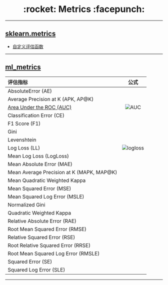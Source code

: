 <h1 align = "center">:rocket: Metrics :facepunch:</h1>

---
## [sklearn.metrics][11]

- [自定义评估函数][12]
---
## [ml_metrics][0]

|**评估指标**|**公式**|
|:--|:--:|
|AbsoluteError (AE)|
|Average Precision at K (APK, AP@K)|
|[Area Under the ROC (AUC)][2] | ![AUC][1]
|Classification Error (CE)| 
|F1 Score (F1)|
|Gini|
|Levenshtein|
|Log Loss (LL)| ![logloss][3]
|Mean Log Loss (LogLoss)|
|Mean Absolute Error (MAE)|
|Mean Average Precision at K (MAPK, MAP@K)|
|Mean Quadratic Weighted Kappa|
|Mean Squared Error (MSE)|
|Mean Squared Log Error (MSLE)|
|Normalized Gini|
|Quadratic Weighted Kappa|
|Relative Absolute Error (RAE)|
|Root Mean Squared Error (RMSE)|
|Relative Squared Error (RSE)|
|Root Relative Squared Error (RRSE)|
|Root Mean Squared Log Error (RMSLE)|
|Squared Error (SE)|
|Squared Log Error (SLE)|

---

 [0]: https://github.com/benhamner/Metrics/tree/master/Python
 [1]: http://img.blog.csdn.net/20150924153157802
 [2]: http://third.datacastle.cn/pkbigdata/master.other.img/7372d308-8d38-4e45-8ab7-ffab7763096a.png
 [3]: https://github.com/Jie-Yuan/DataMining/raw/master/7_Metrics/Pictures/11.png
 [11]: http://scikit-learn.org/stable/modules/model_evaluation.html#common-cases-predefined-values
 [12]: http://www.cnblogs.com/harvey888/p/6964741.html

